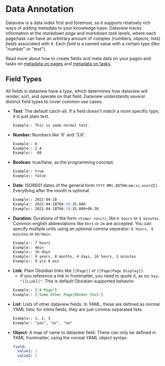 # Data Annotation

Dataview is a data index first and foremost, so it supports relatively rich ways of adding metadata to your knowledge
base. Dataview tracks information at the *markdown page* and *markdown task* levels, where each page/task can have an
arbitrary amount of complex (numbers, objects, lists) *fields* associated with it. Each *field* is a named value with
a certain type (like "number" or "text").

Read more about how to create fields and meta data on your pages and tasks on [metadata on pages](./metadata-pages.md) and [metadata on tasks](./metadata-tasks.md).

## Field Types

All fields in dataview have a *type*, which determines how dataview will render, sort, and operate on that field.
Dataview understands several distinct field types to cover common use cases:

- **Text**: The default catch-all. If a field doesn't match a more specific type, it is just plain text.
    ```markdown
    Example:: This is some normal text.
    ```
- **Number**: Numbers like '6' and '3.6'.
    ```markdown
    Example:: 6
    Example:: 2.4
    Example:: -80
    ```
- **Boolean**: true/false, as the programming concept.
    ```markdown
    Example:: true
    Example:: false
    ```
- **Date**: ISO8601 dates of the general form `YYYY-MM[-DDTHH:mm:ss.nnn+ZZ]`. Everything after the month is optional.
    ```markdown
    Example:: 2021-04-18
    Example:: 2021-04-18T04:19:35.000
    Example:: 2021-04-18T04:19:35.000+06:30
    ```
- **Duration**: Durations of the form `<time> <unit>`, like `6 hours` or `4 minutes`. Common english abbreviations like
  `6hrs` or `2m` are accepted. You can specify multiple units using an optional comma separator: `6 hours, 4 minutes`
  or `6hr4min`.
    ```markdown
    Example:: 7 hours
    Example:: 4min
    Example:: 16 days
    Example:: 9 years, 8 months, 4 days, 16 hours, 2 minutes
    Example:: 9 yrs 8 min
    ```
- **Link**: Plain Obsidian links like `[[Page]]` or `[[Page|Page Display]]`.
    - If you reference a link in frontmatter, you need to quote it, as so: `key: "[[Link]]"`. This is default Obsidian-supported behavior.
    ```markdown
    Example:: [[A Page]]
    Example:: [[Some Other Page|Render Text]]
    ```
- **List**: Lists of other dataview fields. In YAML, these are defined as normal YAML lists; for inline fields, they are
  just comma-separated lists.
    ```markdown
    Example:: 1, 2, 3
    Example:: "yes", "or", "no"
    ```
- **Object**: A map of name to dataview field. These can only be defined in YAML frontmatter, using the normal YAML
  object syntax:
  ```yaml
  field:
    value1: 1
    value2: 2
    ...
  ```
